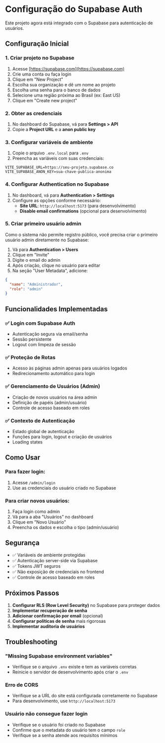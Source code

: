 # Configuração do Supabase Auth

Este projeto agora está integrado com o Supabase para autenticação de usuários.

## Configuração Inicial

### 1. Criar projeto no Supabase

1. Acesse [https://supabase.com](https://supabase.com)
2. Crie uma conta ou faça login
3. Clique em "New Project"
4. Escolha sua organização e dê um nome ao projeto
5. Escolha uma senha para o banco de dados
6. Selecione uma região próxima ao Brasil (ex: East US)
7. Clique em "Create new project"

### 2. Obter as credenciais

1. No dashboard do Supabase, vá para **Settings > API**
2. Copie a **Project URL** e a **anon public key**

### 3. Configurar variáveis de ambiente

1. Copie o arquivo `.env.local` para `.env`
2. Preencha as variáveis com suas credenciais:

```env
VITE_SUPABASE_URL=https://seu-projeto.supabase.co
VITE_SUPABASE_ANON_KEY=sua-chave-publica-anonima
```

### 4. Configurar Authentication no Supabase

1. No dashboard, vá para **Authentication > Settings**
2. Configure as opções conforme necessário:
   - **Site URL**: `http://localhost:5173` (para desenvolvimento)
   - **Disable email confirmations** (opcional para desenvolvimento)

### 5. Criar primeiro usuário admin

Como o sistema não permite registro público, você precisa criar o primeiro usuário admin diretamente no Supabase:

1. Vá para **Authentication > Users**
2. Clique em "Invite"
3. Digite o email do admin
4. Após criação, clique no usuário para editar
5. Na seção "User Metadata", adicione:
```json
{
  "name": "Administrador",
  "role": "admin"
}
```

## Funcionalidades Implementadas

### ✅ Login com Supabase Auth
- Autenticação segura via email/senha
- Sessão persistente
- Logout com limpeza de sessão

### ✅ Proteção de Rotas
- Acesso às páginas admin apenas para usuários logados
- Redirecionamento automático para login

### ✅ Gerenciamento de Usuários (Admin)
- Criação de novos usuários na área admin
- Definição de papéis (admin/usuário)
- Controle de acesso baseado em roles

### ✅ Contexto de Autenticação
- Estado global de autenticação
- Funções para login, logout e criação de usuários
- Loading states

## Como Usar

### Para fazer login:
1. Acesse `/admin/login`
2. Use as credenciais do usuário criado no Supabase

### Para criar novos usuários:
1. Faça login como admin
2. Vá para a aba "Usuários" no dashboard
3. Clique em "Novo Usuário"
4. Preencha os dados e escolha o tipo (admin/usuário)

## Segurança

- ✅ Variáveis de ambiente protegidas
- ✅ Autenticação server-side via Supabase
- ✅ Tokens JWT seguros
- ✅ Não exposição de credenciais no frontend
- ✅ Controle de acesso baseado em roles

## Próximos Passos

1. **Configurar RLS (Row Level Security)** no Supabase para proteger dados
2. **Implementar recuperação de senha**
3. **Adicionar confirmação por email** (opcional)
4. **Configurar políticas de senha** mais rigorosas
5. **Implementar auditoria de usuários**

## Troubleshooting

### "Missing Supabase environment variables"
- Verifique se o arquivo `.env` existe e tem as variáveis corretas
- Reinicie o servidor de desenvolvimento após criar o `.env`

### Erro de CORS
- Verifique se a URL do site está configurada corretamente no Supabase
- Para desenvolvimento, use `http://localhost:5173`

### Usuário não consegue fazer login
- Verifique se o usuário foi criado no Supabase
- Confirme que o metadata do usuário tem o campo `role`
- Verifique se a senha atende aos requisitos mínimos
